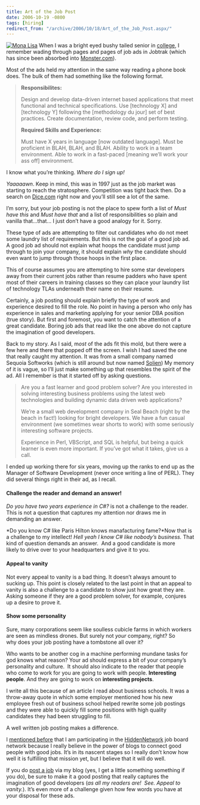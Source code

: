 ```yaml
---
title: Art of the Job Post
date: 2006-10-19 -0800
tags: [hiring]
redirect_from: "/archive/2006/10/18/Art_of_the_Job_Post.aspx/"
---
```


[![Mona
Lisa](https://haacked.com/images/haacked_com/WindowsLiveWriter/ArtoftheJobPost_CBAE/monalisa_thumb%5B1%5D.gif)](https://haacked.com/images/haacked_com/WindowsLiveWriter/ArtoftheJobPost_CBAE/monalisa%5B3%5D.gif)
When I was a bright eyed bushy tailed senior in
[college](http://www.oxy.edu/ "Go Tigers!"), I remember wading through
pages and pages of job ads in Jobtrak (which has since been absorbed
into [Monster.com](http://monster.com/ "Monster Jobs")).

Most of the ads held my attention in the same way reading a phone book
does. The bulk of them had something like the following format.

> **Responsibilites:**
>
> Design and develop data-driven internet based applications that meet
> functional and technical specifications. Use [technology X] and
> [technology Y] following the [methodology du jour] set of best
> practices. Create documentation, review code, and perform testing.
>
> **Required Skills and Experience:**
>
> Must have X years in language [now outdated language]. Must be
> proficient in BLAH, BLAH, and BLAH. Ability to work in a team
> environment. Able to work in a fast-paced [meaning we’ll work your ass
> off] environment.

I know what you’re thinking. *Where do I sign up!*

*Yaaaaawn*. Keep in mind, this was in 1997 just as the job market was
starting to reach the stratosphere. Competition was tight back then. Do
a search on [Dice.com](http://dice.com/ "Dice.com Job Board") right now
and you’ll still see a lot of the same.

I’m sorry, but your job posting is not the place to spew forth a list of
*Must have this* and *Must have that* and a list of responsibilities so
plain and vanilla that...that... I just don’t have a good analogy for
it. Sorry.

These type of ads are attempting to filter out candidates who do not
meet some laundry list of requirements. But this is not the goal of a
good job ad. A good job ad should not explain what hoops the candidate
must jump through to join your company, it should explain *why* the
candidate should even want to jump through those hoops in the first
place.

This of course assumes you are attempting to hire some star developers
away from their current jobs rather than resume padders who have spent
most of their careers in training classes so they can place your laundry
list of technology TLAs underneath their name on their resume.

Certainly, a job posting should explain briefly the type of work and
experience desired to fill the role. No point in having a person who
only has experience in sales and marketing applying for your senior DBA
position (true story). But first and foremost, you want to catch the
attention of a great candidate. Boring job ads that read like the one
above do not capture the imagination of good developers.

Back to my story. As I said, m*ost* of the ads fit this mold, but there
were a few here and there that popped off the screen. I wish I had saved
the one that really caught my attention. It was from a small company
named Sequoia Softworks (which is still around but now named
[Solien](http://www.solien.com/ "Solien")) My memory of it is vague, so
I’ll just make something up that resembles the spirit of the ad. All I
remember is that it started off by asking questions.

> Are you a fast learner and good problem solver? Are you interested in
> solving interesting business problems using the latest web
> technologies and building dynamic data driven web applications?
>
> We’re a small web development company in Seal Beach (right by the
> beach in fact!) looking for bright developers. We have a fun casual
> environment (we sometimes wear shorts to work) with some seriously
> interesting software projects.
>
> Experience in Perl, VBScript, and SQL is helpful, but being a quick
> learner is even more important. If you’ve got what it takes, give us a
> call.

I ended up working there for six years, moving up the ranks to end up as
the Manager of Software Development (never once writing a line of PERL).
They did several things right in their ad, as I recall.

#### Challenge the reader and demand an answer!

*Do you have two years experience in C#?* is not a challenge to the
reader. This is not a question that captures my attention nor draws me
in demanding an answer.

*Do you know C# like Paris Hilton knows manafacturing fame?*Now that is
a challenge to my intellect! *Hell yeah I know C# like nobody’s
business.* That kind of question demands an answer.  And a good
candidate is more likely to drive over to your headquarters and give it
to you.

#### Appeal to vanity

Not every appeal to vanity is a bad thing. It doesn’t always amount to
sucking up. This point is closely related to the last point in that an
appeal to vanity is also a challenge to a candidate to show just how
great they are. Asking someone if they are a good problem solver, for
example, conjures up a desire to prove it.

#### Show some personality

Sure, many corporations seem like soulless cubicle farms in which
workers are seen as mindless drones. But surely not *your* company,
right? So why does your job posting have a tombstone all over it?

Who wants to be another cog in a machine performing mundane tasks for
god knows what reason? Your ad should express a bit of your company’s
personality and culture.  It should also indicate to the reader that
people who come to work for you are going to work with people.
**Interesting people**. And they are going to work on **interesting
projects**.

I write all this because of an article I read about business schools. It
was a throw-away quote in which some employer mentioned how his new
employee fresh out of business school helped rewrite some job postings
and they were able to quickly fill some positions with high quality
candidates they had been struggling to fill.

A well written job posting makes a difference.

I [mentioned
before](https://haacked.com/archive/2006/10/04/Better_Recruiting_Through_Blogistry.aspx "Better Recruiting through Blogistry")
that I am participating in the
[HiddenNetwork](http://hiddennetwork.com/ "Hidden Network Job Boards")
job board network because I really believe in the power of blogs to
connect good people with good jobs. It’s in its nascent stages so I
really don’t know how well it is fulfilling that mission yet, but I
believe that it will do well.

If you do [post a
job](http://adserver.hiddennetwork.com/1002/post.aspx "Post a Job") via
my blog (yes, I get a little something something if you do), be sure to
make it a good posting that really captures the imagination of good
developers (*as all my readers are!  See. Appeal to vanity.*). It’s even
more of a challenge given how few words you have at your disposal for
these ads.

